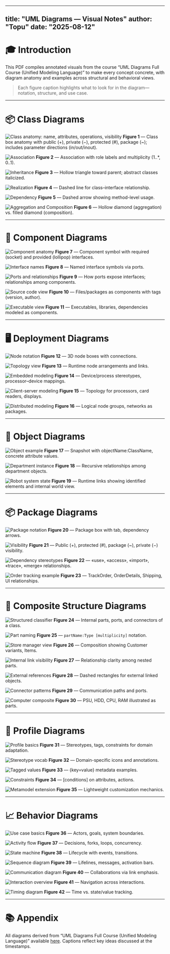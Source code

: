 
---
title: "UML Diagrams — Visual Notes"
author: "Topu"
date: "2025-08-12"
---

# 🎓 Introduction

This PDF compiles annotated visuals from the course “UML Diagrams Full Course (Unified Modeling Language)” to make every concept concrete, with diagram anatomy and examples across structural and behavioral views.

> Each figure caption highlights what to look for in the diagram—notation, structure, and use case.

---

# 📦 Class Diagrams

![Class anatomy: name, attributes, operations, visibility](images/00-09-39.png)
**Figure 1** — Class box anatomy with public (+), private (−), protected (#), package (~); includes parameter directions (in/out/inout).

![Association](images/00-13-13.png)
**Figure 2** — Association with role labels and multiplicity (1..*, 0..1).

![Inheritance](images/00-14-15.png)
**Figure 3** — Hollow triangle toward parent; abstract classes italicized.

![Realization](images/00-15-00.png)
**Figure 4** — Dashed line for class–interface relationship.

![Dependency](images/00-16-02.png)
**Figure 5** — Dashed arrow showing method-level usage.

![Aggregation and Composition](images/00-16-44.png)
**Figure 6** — Hollow diamond (aggregation) vs. filled diamond (composition).

---

# 🔧 Component Diagrams

![Component anatomy](images/00-17-43.png)
**Figure 7** — Component symbol with required (socket) and provided (lollipop) interfaces.

![Interface names](images/00-20-01.png)
**Figure 8** — Named interface symbols via ports.

![Ports and relationships](images/00-21-14.png)
**Figure 9** — How ports expose interfaces; relationships among components.

![Source code view](images/00-23-02.png)
**Figure 10** — Files/packages as components with tags (version, author).

![Executable view](images/00-24-00.png)
**Figure 11** — Executables, libraries, dependencies modeled as components.

---

# 🖥️ Deployment Diagrams

![Node notation](images/00-25-27.png)
**Figure 12** — 3D node boxes with connections.

![Topology view](images/00-26-34.png)
**Figure 13** — Runtime node arrangements and links.

![Embedded modeling](images/00-27-07.png)
**Figure 14** — Device/process stereotypes, processor–device mappings.

![Client-server modeling](images/00-28-02.png)
**Figure 15** — Topology for processors, card readers, displays.

![Distributed modeling](images/00-29-50.png)
**Figure 16** — Logical node groups, networks as packages.

---

# 🎯 Object Diagrams

![Object example](images/00-31-49.png)
**Figure 17** — Snapshot with objectName:ClassName, concrete attribute values.

![Department instance](images/00-33-38.png)
**Figure 18** — Recursive relationships among department objects.

![Robot system state](images/00-36-21.png)
**Figure 19** — Runtime links showing identified elements and internal world view.

---

# 📦 Package Diagrams

![Package notation](images/00-37-41.png)
**Figure 20** — Package box with tab, dependency arrows.

![Visibility](images/00-41-07.png)
**Figure 21** — Public (+), protected (#), package (~), private (−) visibility.

![Dependency stereotypes](images/00-42-12.png)
**Figure 22** — «use», «access», «import», «trace», «merge» relationships.

![Order tracking example](images/00-43-31.png)
**Figure 23** — TrackOrder, OrderDetails, Shipping, UI relationships.

---

# 🧩 Composite Structure Diagrams

![Structured classifier](images/00-45-07.png)
**Figure 24** — Internal parts, ports, and connectors of a class.

![Part naming](images/00-46-01.png)
**Figure 25** — `partName:Type [multiplicity]` notation.

![Store manager view](images/00-47-07.png)
**Figure 26** — Composition showing Customer variants, Items.

![Internal link visibility](images/00-48-28.png)
**Figure 27** — Relationship clarity among nested parts.

![External references](images/00-49-08.png)
**Figure 28** — Dashed rectangles for external linked objects.

![Connector patterns](images/00-50-01.png)
**Figure 29** — Communication paths and ports.

![Computer composite](images/00-51-18.png)
**Figure 30** — PSU, HDD, CPU, RAM illustrated as parts.

---

# 🧬 Profile Diagrams

![Profile basics](images/00-51-32.png)
**Figure 31** — Stereotypes, tags, constraints for domain adaptation.

![Stereotype vocab](images/00-52-21.png)
**Figure 32** — Domain-specific icons and annotations.

![Tagged values](images/00-53-11.png)
**Figure 33** — {key=value} metadata examples.

![Constraints](images/00-54-01.png)
**Figure 34** — [conditions] on attributes, actions.

![Metamodel extension](images/00-55-14.png)
**Figure 35** — Lightweight customization mechanics.

---

# 📈 Behavior Diagrams

![Use case basics](images/00-57-09.png)
**Figure 36** — Actors, goals, system boundaries.

![Activity flow](images/01-04-29.png)
**Figure 37** — Decisions, forks, loops, concurrency.

![State machine](images/01-10-08.png)
**Figure 38** — Lifecycle with events, transitions.

![Sequence diagram](images/01-17-17.png)
**Figure 39** — Lifelines, messages, activation bars.

![Communication diagram](images/01-26-12.png)
**Figure 40** — Collaborations via link emphasis.

![Interaction overview](images/01-33-57.png)
**Figure 41** — Navigation across interactions.

![Timing diagram](images/01-37-11.png)
**Figure 42** — Time vs. state/value tracking.

---

# 📚 Appendix

All diagrams derived from “UML Diagrams Full Course (Unified Modeling Language)” available [here](https://www.youtube.com/watch?v=WnMQ8HlmeXc). Captions reflect key ideas discussed at the timestamps.

